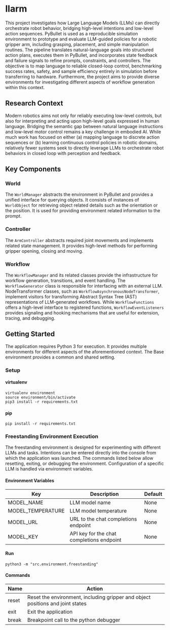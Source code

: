 # llarm

This project investigates how Large Language Models (LLMs) can directly orchestrate robot behavior, bridging high-level intentions and low-level action sequences. PyBullet is used as a reproducible simulation environment to prototype and evaluate LLM-guided policies for a robotic gripper arm, including grasping, placement, and simple manipulation routines. The pipeline translates natural-language goals into structured action plans, executes them in PyBullet, and incorporates state feedback and failure signals to refine prompts, constraints, and controllers. The objective is to map language to reliable closed-loop control, benchmarking success rates, safety, and sample efficiency entirely in simulation before transferring to hardware. Furthermore, the project aims to provide diverse environments for investigating different aspects of workflow generation within this context.

## Research Context

Modern robotics aims not only for reliably executing low-level controls, but also for interpreting and acting upon high-level goals expressed in human language. Bridging the semantic gap between natural language instructions and low-level motor control remains a key challenge in embodied AI. While much work has focused on either (a) mapping language to discrete action sequences or (b) learning continuous control policies in robotic domains, relatively fewer systems seek to directly leverage LLMs to orchestrate robot behaviors in closed loop with perception and feedback.

## Key Components
### World

The `WorldManager` abstracts the environment in PyBullet and provides a unified interface for querying objects. It consists of instances of `WorldObject` for retrieving object related details such as the orientation or the position. It is used for providing environment related information to the prompt.

### Controller

The `ArmController` abstracts required joint movements and implements related state management. It provides high-level methods for performing gripper opening, closing and moving.

### Workflow

The `WorkflowManager` and its related classes provide the infrastructure for workflow generation, transitions, and event handling. The `WorkflowGenerator` class is responsible for interfacing with an external LLM. NodeTransformer classes, such as `WorkflowAsynchronousNodeTransformer`, implement visitors for transforming Abstract Syntax Tree (AST) representations of LLM-generated workflows. While `WorkflowFunctions` offers a high-level interface to registered functions, `WorkflowEventListeners` provides signaling and hooking mechanisms that are useful for extension, tracing, and debugging.

## Getting Started

The application requires Python 3 for execution. It provides multiple environments for different aspects of the aforementioned context. The Base environment provides a common and shared setting.

### Setup

#### virtualenv


```shell
virtualenv environment
source environment/bin/activate
pip3 install -r requirements.txt
```

#### pip

``` shell
pip install -r requirements.txt
```

### Freestanding Environment Execution

The freestanding environment is designed for experimenting with different LLMs and tasks. Intentions can be entered directly into the console from which the application was launched. The commands listed below allow resetting, exiting, or debugging the environment. Configuration of a specific LLM is handled via environment variables.

#### Environment Variables

| Key               | Description                               | Default |
|-------------------|-------------------------------------------|---------|
| MODEL_NAME        | LLM model name                            | None    |
| MODEL_TEMPERATURE | LLM model temperature                     | None    |
| MODEL_URL         | URL to the chat completions endpoint      | None    |
| MODEL_KEY         | API key for the chat completions endpoint | None    |

#### Run

``` shell
python3 -m "src.environment.freestanding"
```

#### Commands

| Name  | Action                                                                         |
|-------|--------------------------------------------------------------------------------|
| reset | Reset the environment, including gripper and object positions and joint states |
| exit  | Exit the application                                                           |
| break | Breakpoint call to the python debugger                                         |
